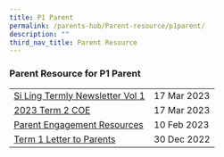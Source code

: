 ```yaml
---
title: P1 Parent
permalink: /parents-hub/Parent-resource/p1parent/
description: ""
third_nav_title: Parent Resource
---
```

### Parent Resource for P1 Parent

|  |  |
|---|---|
| [Si Ling Termly Newsletter Vol 1](/files/Parent_Hub/Parent_Resource/Si%20Ling%20Termly%20Newsletter%20Volume%201.pdf) |17 Mar 2023 |
| [2023 Term 2 COE](/files/Parent_Hub/Parent_Resource/2023%20Term2%20COE.pdf) |17 Mar 2023 |
| [Parent Engagement Resources](/files/Parent_Hub/2023_P1/Briefing%20cum%20Bonding%20Session%20for%20P1%20Parents_v3.pdf)|  10 Feb 2023 |
| [Term 1 Letter to Parents](/files/Parent_Hub/2023_TERM_1_COE_Website.pdf) | 30 Dec 2022 |




